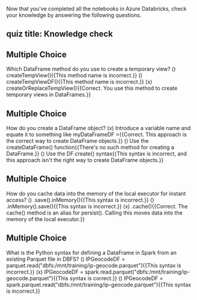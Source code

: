 Now that you've completed all the notebooks in Azure Databricks, check your knowledge by answering the following questions.

## quiz title: Knowledge check
## Multiple Choice
Which DataFrame method do you use to create a temporary view?
() createTempView(){{This method name is incorrect.}}
() createTempViewDF(){{This method name is incorrect.}}
(x) createOrReplaceTempView(){{Correct. You use this method to create temporary views in DataFrames.}}

## Multiple Choice
How do you create a DataFrame object?
(x) Introduce a variable name and equate it to something like myDataFrameDF ={{Correct. This approach is the correct way to create DataFrame objects.}}
() Use the createDataFrame() function{{There's no such method for creating a DataFrame.}}
() Use the DF.create() syntax{{This syntax is incorrect, and this approach isn't the right way to create DataFrame objects.}}

## Multiple Choice
How do you cache data into the memory of the local executor for instant access?
() .save().inMemory(){{This syntax is incorrect.}}
() .inMemory().save(){{This syntax is incorrect.}}
(x) .cache(){{Correct. The cache() method is an alias for persist(). Calling this moves data into the memory of the local executor.}}

## Multiple Choice
What is the Python syntax for defining a DataFrame in Spark from an existing Parquet file in DBFS?
() IPGeocodeDF = parquet.read("dbfs:/mnt/training/ip-geocode.parquet"){{This syntax is incorrect.}}
(x) IPGeocodeDF = spark.read.parquet("dbfs:/mnt/training/ip-geocode.parquet"){{This syntax is correct.}}
() IPGeocodeDF = spark.parquet.read("dbfs:/mnt/training/ip-geocode.parquet"){{This syntax is incorrect.}}
